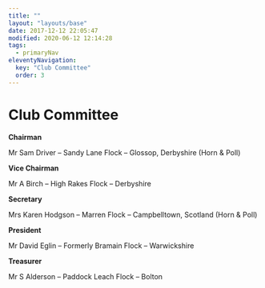 ```yaml
---
title: ""
layout: "layouts/base"
date: 2017-12-12 22:05:47
modified: 2020-06-12 12:14:28
tags:
  - primaryNav
eleventyNavigation:
  key: "Club Committee"
  order: 3
---
```


# Club Committee

**Chairman**

Mr Sam Driver – Sandy Lane Flock – Glossop, Derbyshire (Horn &amp; Poll)

**Vice Chairman**

Mr A Birch – High Rakes Flock – Derbyshire

**Secretary**

Mrs Karen Hodgson – Marren Flock – Campbelltown, Scotland (Horn &amp; Poll)

**President**

Mr David Eglin – Formerly Bramain Flock – Warwickshire

**Treasurer**

Mr S Alderson – Paddock Leach Flock – Bolton
